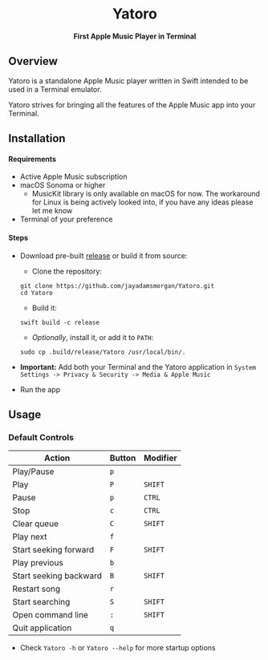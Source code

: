 <div align="center">

# Yatoro
**First Apple Music Player in Terminal**

</div>


## Overview

Yatoro is a standalone Apple Music player written in Swift intended to be used in a Terminal emulator.

Yatoro strives for bringing all the features of the Apple Music app into your Terminal.


## Installation

#### Requirements

- Active Apple Music subscription
- macOS Sonoma or higher
    - MusicKit library is only available on macOS for now. The workaround for Linux is being actively looked into, if you have any ideas please let me know
- Terminal of your preference

#### Steps

- Download pre-built [release][release_page] or build it from source:
    - Clone the repository:
    ```
    git clone https://github.com/jayadamsmorgan/Yatoro.git
    cd Yatoro
    ```
    - Build it:
    ```
    swift build -c release
    ```
    - *Optionally*, install it, or add it to `PATH`:
    ```
    sudo cp .build/release/Yatoro /usr/local/bin/.
    ```

- **Important:** Add both your Terminal and the Yatoro application in `System Settings -> Privacy & Security -> Media & Apple Music`

- Run the app

## Usage

### Default Controls

| Action                  | Button | Modifier |
|-------------------------|--------|----------|
| Play/Pause              |  `p`   |         |
| Play                    |  `P`   | `SHIFT` |
| Pause                   |  `p`   | `CTRL`  |
| Stop                    |  `c`   | `CTRL`  |
| Clear queue             |  `C`   | `SHIFT` |
| Play next               |  `f`   |         |
| Start seeking forward   |  `F`   | `SHIFT` |
| Play previous           |  `b`   |         |
| Start seeking backward  |  `B`   | `SHIFT` |
| Restart song            |  `r`   |         |
| Start searching         |  `S`   | `SHIFT` |
| Open command line       |  `:`   | `SHIFT` |
| Quit application        |  `q`   |         |


- Check `Yatoro -h` or `Yatoro --help` for more startup options

[release_page]: https://github.com/jayadamsmorgan/Yatoro/releases 
